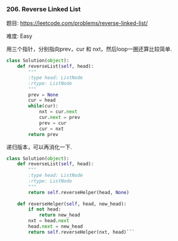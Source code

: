 ### 206. Reverse Linked List

题目:
<https://leetcode.com/problems/reverse-linked-list/>


难度:
Easy

用三个指针，分别指向prev，cur 和 nxt，然后loop一圈还算比较简单.




```python
class Solution(object):
    def reverseList(self, head):
        """
        :type head: ListNode
        :rtype: ListNode
        """
        prev = None 
        cur = head
        while(cur):
            nxt = cur.next
            cur.next = prev
            prev = cur
            cur = nxt
        return prev
```


递归版本，可以再消化一下.


```python
class Solution(object):
    def reverseList(self, head):
        """
        :type head: ListNode
        :rtype: ListNode
        """
        return self.reverseHelper(head, None)
    
    def reverseHelper(self, head, new_head):
        if not head:
            return new_head
        nxt = head.next
        head.next = new_head
        return self.reverseHelper(nxt, head)```
